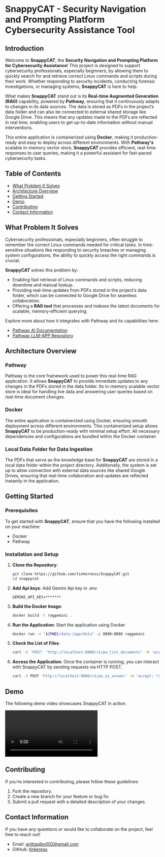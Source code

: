 # SnappyCAT - Security Navigation and Prompting Platform Cybersecurity Assistance Tool

## Introduction

Welcome to **SnappyCAT**, the **Security Navigation and Prompting Platform for Cybersecurity Assistance**! This project is designed to support cybersecurity professionals, especially beginners, by allowing them to quickly search for and retrieve correct Linux commands and scripts during their work. Whether responding to security incidents, conducting forensic investigations, or managing systems, **SnappyCAT** is here to help.

What makes **SnappyCAT** stand out is its **Real-time Augmented Generation (RAG)** capability, powered by **Pathway**, ensuring that it continuously adapts to changes in its data sources. The data is stored as PDFs in the project’s data folder and can also be connected to external shared storage like Google Drive. This means that any updates made to the PDFs are reflected in real time, enabling users to get up-to-date information without manual interventions.

This entire application is containerized using **Docker**, making it production-ready and easy to deploy across different environments. With **Pathway's** scalable in-memory vector store, **SnappyCAT** provides efficient, real-time responses to user queries, making it a powerful assistant for fast-paced cybersecurity tasks.


## Table of Contents

- [What Problem It Solves](#what-problem-it-solves)
- [Architecture Overview](#architecture-overview)
- [Getting Started](#getting-started)
- [Demo](#demo)
- [Contributing](#contributing)
- [Contact Information](#contact-information)


## What Problem It Solves

Cybersecurity professionals, especially beginners, often struggle to remember the correct Linux commands needed for critical tasks. In time-sensitive situations like responding to security breaches or managing system configurations, the ability to quickly access the right commands is crucial. 

**SnappyCAT** solves this problem by:
- Enabling fast retrieval of Linux commands and scripts, reducing downtime and manual lookup.
- Providing real-time updates from PDFs stored in the project’s data folder, which can be connected to Google Drive for seamless collaboration.
- Offering a **RAG tool** that processes and indexes the latest documents for scalable, memory-efficient querying.

Explore more about how it integrates with Pathway and its capabilities here:
- [Pathway AI Documentation](https://pathway.com/app-templates)
- [Pathway LLM-APP Repository](https://github.com/pathwaycom/llm-app?tab=readme-ov-file#llm-app)


## Architecture Overview

### Pathway
Pathway is the core framework used to power this real-time RAG application. It allows **SnappyCAT** to provide immediate updates to any changes in the PDFs stored in the data folder. Its in-memory scalable vector store is ideal for handling live data and answering user queries based on real-time document changes.

### Docker
The entire application is containerized using Docker, ensuring smooth deployment across different environments. This containerized setup allows **SnappyCAT** to be production-ready with minimal setup effort. All necessary dependencies and configurations are bundled within the Docker container.


### Local Data Folder for Data Ingestion
The PDFs that serve as the knowledge base for **SnappyCAT** are stored in a local data folder within the project directory. Additionally, the system is set up to allow connection with external data sources like shared Google Drives, ensuring that real-time collaboration and updates are reflected instantly in the application.

## Getting Started

### Prerequisites
To get started with **SnappyCAT**, ensure that you have the following installed on your machine:
- Docker
- Pathway


### Installation and Setup
1. **Clone the Repository**:
   ```bash
   git clone https://github.com/tinkerness/SnappyCAT.git
   cd snappycat
2. **Add Api keys**: Add Gemini Api key in .env 
   ```
   GEMINI_API_KEY=*******
3. **Build the Docker Image**:
   ```bash
   docker build -t raggemini .
3. **Run the Application**: Start the application using Docker
   ```bash
   docker run -v "${PWD}/data:/app/data" -p 8000:8000 raggemini
4. **Check the List of Files**: 
   ```bash
   curl -X 'POST' 'http://localhost:8000/v1/pw_list_documents' -H 'accept: */*' -H 'Content-Type: application/json'
5. **Access the Application**: Once the container is running, you can interact with SnappyCAT by sending requests via HTTP POST. 
   ```bash
   curl -X POST 'http://localhost:8000/v1/pw_ai_answer' -H 'accept: */*' -H 'Content-Type: application/json' -d '{ \"prompt\": \"How to change ownership\" }'


## Demo
The following demo video showcases SnappyCAT in action. 

<video src="results/demo.mp4" controls></video>


## Contributing
If you’re interested in contributing, please follow these guidelines:

1. Fork the repository.
2. Create a new branch for your feature or bug fix.
3. Submit a pull request with a detailed description of your changes.


## Contact Information
If you have any questions or would like to collaborate on the project, feel free to reach out!

- Email: [anittasiby002@gmail.com](mailto:anittasiby002@gmail.com)
- GitHub: [tinkeress](https://github.com/tinkerness)